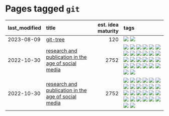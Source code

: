 # Pages tagged `git`

|last_modified|title|est. idea maturity|tags
|:---|:---|---:|:---|
|2023-08-09|[git-tree](../git-tree.md)|120|[![](https://img.shields.io/badge/tag-git-6edb5)](../tags/git.md) [![](https://img.shields.io/badge/tag-tooling-c4fb38)](../tags/tooling.md)|
|2022-10-30|[research and publication in the age of social media](../research-and-social.md)|2752|[![](https://img.shields.io/badge/tag-arxiv-957448)](../tags/arxiv.md) [![](https://img.shields.io/badge/tag-citation-936135)](../tags/citation.md) [![](https://img.shields.io/badge/tag-corrections-deeba9)](../tags/corrections.md) [![](https://img.shields.io/badge/tag-credit-c456a9)](../tags/credit.md) [![](https://img.shields.io/badge/tag-curation-d7de4b)](../tags/curation.md) [![](https://img.shields.io/badge/tag-discoverability-e54ba1)](../tags/discoverability.md) [![](https://img.shields.io/badge/tag-discussion-92ab1c)](../tags/discussion.md) [![](https://img.shields.io/badge/tag-feed-426a5f)](../tags/feed.md) [![](https://img.shields.io/badge/tag-git-6edb5)](../tags/git.md) [![](https://img.shields.io/badge/tag-git-6edb5)](../tags/git.md) [![](https://img.shields.io/badge/tag-historyofscience-e3b2c7)](../tags/historyofscience.md) [![](https://img.shields.io/badge/tag-mastodon-dafbc7)](../tags/mastodon.md) [![](https://img.shields.io/badge/tag-openreview-7064e0)](../tags/openreview.md) [![](https://img.shields.io/badge/tag-paperswithcode-6819c6)](../tags/paperswithcode.md) [![](https://img.shields.io/badge/tag-platform-11772b)](../tags/platform.md) [![](https://img.shields.io/badge/tag-publication-d5f6c6)](../tags/publication.md) [![](https://img.shields.io/badge/tag-reproducibility-5fba1d)](../tags/reproducibility.md) [![](https://img.shields.io/badge/tag-research-587798)](../tags/research.md) [![](https://img.shields.io/badge/tag-retractions-2c91b4)](../tags/retractions.md) [![](https://img.shields.io/badge/tag-search-d2ea1b)](../tags/search.md) [![](https://img.shields.io/badge/tag-socialmedia-dce8fa)](../tags/socialmedia.md) [![](https://img.shields.io/badge/tag-stackoverflow-82f36e)](../tags/stackoverflow.md) [![](https://img.shields.io/badge/tag-subscription-ac8815)](../tags/subscription.md) [![](https://img.shields.io/badge/tag-transparency-f14da)](../tags/transparency.md) [![](https://img.shields.io/badge/tag-twitter-161a53)](../tags/twitter.md) [![](https://img.shields.io/badge/tag-validation-b3194)](../tags/validation.md)|
|2022-10-30|[research and publication in the age of social media](../research-and-social.md)|2752|[![](https://img.shields.io/badge/tag-arxiv-957448)](../tags/arxiv.md) [![](https://img.shields.io/badge/tag-citation-936135)](../tags/citation.md) [![](https://img.shields.io/badge/tag-corrections-deeba9)](../tags/corrections.md) [![](https://img.shields.io/badge/tag-credit-c456a9)](../tags/credit.md) [![](https://img.shields.io/badge/tag-curation-d7de4b)](../tags/curation.md) [![](https://img.shields.io/badge/tag-discoverability-e54ba1)](../tags/discoverability.md) [![](https://img.shields.io/badge/tag-discussion-92ab1c)](../tags/discussion.md) [![](https://img.shields.io/badge/tag-feed-426a5f)](../tags/feed.md) [![](https://img.shields.io/badge/tag-git-6edb5)](../tags/git.md) [![](https://img.shields.io/badge/tag-git-6edb5)](../tags/git.md) [![](https://img.shields.io/badge/tag-historyofscience-e3b2c7)](../tags/historyofscience.md) [![](https://img.shields.io/badge/tag-mastodon-dafbc7)](../tags/mastodon.md) [![](https://img.shields.io/badge/tag-openreview-7064e0)](../tags/openreview.md) [![](https://img.shields.io/badge/tag-paperswithcode-6819c6)](../tags/paperswithcode.md) [![](https://img.shields.io/badge/tag-platform-11772b)](../tags/platform.md) [![](https://img.shields.io/badge/tag-publication-d5f6c6)](../tags/publication.md) [![](https://img.shields.io/badge/tag-reproducibility-5fba1d)](../tags/reproducibility.md) [![](https://img.shields.io/badge/tag-research-587798)](../tags/research.md) [![](https://img.shields.io/badge/tag-retractions-2c91b4)](../tags/retractions.md) [![](https://img.shields.io/badge/tag-search-d2ea1b)](../tags/search.md) [![](https://img.shields.io/badge/tag-socialmedia-dce8fa)](../tags/socialmedia.md) [![](https://img.shields.io/badge/tag-stackoverflow-82f36e)](../tags/stackoverflow.md) [![](https://img.shields.io/badge/tag-subscription-ac8815)](../tags/subscription.md) [![](https://img.shields.io/badge/tag-transparency-f14da)](../tags/transparency.md) [![](https://img.shields.io/badge/tag-twitter-161a53)](../tags/twitter.md) [![](https://img.shields.io/badge/tag-validation-b3194)](../tags/validation.md)|